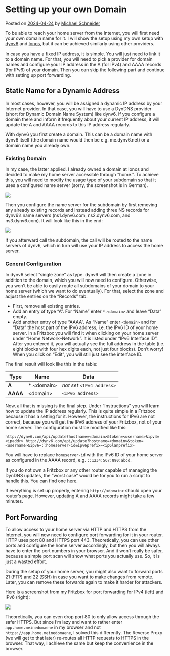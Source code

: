 Setting up your own Domain
==========================

Posted on [2024-04-24](http://blog.michael-schneider.at/setting-up-your-own-domain "13:53") by [Michael Schneider](http://blog.michael-schneider.at/author/ms_admin "View all posts by Michael Schneider")

To be able to reach your home server from the Internet, you will first need your own domain name for it. I will show the setup using my own setup with [dynv6](http://dynv6.com) and [Ionos](http://ionos.de), but it can be achieved similarly using other providers.

In case you have a fixed IP address, it is simple. You will just need to link it to a domain name. For that, you will need to pick a provider for domain names and configure your IP address in the A (for IPv4) and AAAA records (for IPv6) of your domain. Then you can skip the following part and continue with setting up port forwarding.

Static Name for a Dynamic Address
---------------------------------

In most cases, however, you will be assigned a dynamic IP address by your Internet provider. In that case, you will have to use a DynDNS provider (short for Dynamic Domain Name System) like dynv6. If you configure a domain there and inform it frequently about your current IP address, it will update the A and AAAA records to this IP address regularly.

With dynv6 you first create a domain. This can be a domain name with dynv6 itself (the domain name would then be e.g. me.dynv6.net) or a domain name you already own.

### Existing Domain

In my case, the latter applied. I already owned a domain at Ionos and decided to make my home server accessible through “home.<mydomain>”. To achieve this, you will need to modify the usage type of your subdomain so that it uses a configured name server (sorry, the screenshot is in German).

[![](http://blog.michael-schneider.at/wp-content/uploads/2024/04/image.png)](http://blog.michael-schneider.at/wp-content/uploads/2024/04/image.png)

Then you configure the name server for the subdomain by first removing any already existing records and instead adding three NS records for dynv6’s name servers (ns1.dynv6.com, ns2.dynv6.com, and ns3.dynv6.com). It will look like this in the end:

[![](http://blog.michael-schneider.at/wp-content/uploads/2024/04/2024-04-24-12_40_06-Domains-SSL-_-IONOS.png)](http://blog.michael-schneider.at/wp-content/uploads/2024/04/2024-04-24-12_40_06-Domains-SSL-_-IONOS.png)

If you afterward call the subdomain, the call will be routed to the name servers of dynv6, which in turn will use your IP address to access the home server.

### General Configuration

In dynv6 select “single zone” as type. dynv6 will then create a zone in addition to the domain, which you will now need to configure. Otherwise, you won’t be able to easily route all subdomains of your domain to your home server (which we want to do eventually). For that, select the zone and adjust the entries on the “Records” tab:

*   First, remove all existing entries.
*   Add an entry of type “A”. For “Name” enter `*.<domain>` and leave “Data” empty.
*   Add another entry of type “AAAA”. As “Name” enter `<domain>` and for “Data” the host part of the IPv6 address, i.e. the IPv6 ID of your home server. In a Fritzbox you will find it when clicking on your home server under “Home Network–Network”. It is listed under “IPv6 Interface ID”. After you entered it, you will actually see the full address in the table (i.e. eight blocks with four hex digits each, not just four blocks). Don’t worry! When you click on “Edit”, you will still just see the interface ID.

The final result will look like this in the table:

| Type | Name | Data  |
|------|------|-------|
| **A** | \*.\<domain\> | _not set_ `<IPv4 address>` | edit  delete |
| **AAAA** | \<domain\> | `<IPv6 address>` |  edit  delete |

Now, all that is missing is the final step. Under “Instructions” you will learn how to update the IP address regularly. This is quite simple in a Fritzbox because it has a setting for it. However, the instructions for IPv6 are not correct, because you will get the IPv6 address of your Fritzbox, not of your home server. The configuration must be modified like this:

    http://dynv6.com/api/update?hostname=<domain>&token=<username>&ipv4=<ipaddr> http://dynv6.com/api/update?hostname=<domain>&token=<username>&ipv6=::homeserver-id&ipv6prefix=<ip6lanprefix>

You will have to replace `homeserver-id` with the IPv6 ID of your home server as configured in the AAAA record, e.g. `::1234:567:890:abcd`.

If you do not own a Fritzbox or any other router capable of managing the DynDNS updates, the “worst case” would be for you to run a script to handle this. You can find one [here](https://github.com/qdm12/ddns-updater?tab=readme-ov-file).

If everything is set up properly, entering `http://<domain>` should open your router’s page. However, updating A and AAAA records might take a few minutes.

Port Forwarding
---------------

To allow access to your home server via HTTP and HTTPS from the Internet, you will now need to configure port forwarding for it in your router. HTTP uses port 80 and HTTPS port 443. Theoretically, you can use other ports and configure the home server accordingly, but then you will always have to enter the port numbers in your browser. And it won’t really be safer, because a simple port scan will show what ports you actually use. So, it is just a wasted effort.

During the setup of your home server, you might also want to forward ports 21 (FTP) and 22 (SSH) in case you want to make changes from remote. Later, you can remove these forwards again to make it harder for attackers.

Here is a screenshot from my Fritzbox for port forwarding for IPv4 (left) and IPv6 (right):

[![](http://blog.michael-schneider.at/wp-content/uploads/2024/04/image-1.png)](http://blog.michael-schneider.at/wp-content/uploads/2024/04/image-1.png)

Theoretically, you can even drop port 80 to only allow access through the safer HTTPS. But since I’m lazy and want to rather enter `app.home.meinedomaene` in my browser and not `https://app.home.meinedomaene`, I solved this differently. The Reverse Proxy (we will get to that later) re-routes all HTTP requests to HTTPS in the browser. That way, I achieve the same but keep the convenience in the browser.
